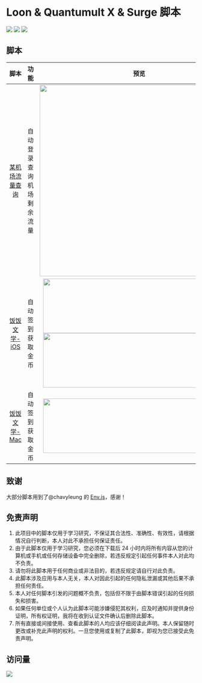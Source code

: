 # Loon & Quantumult X  & Surge 脚本

![](https://img.shields.io/badge/License-GPL%20v3%2B-orange)
![](https://badgen.net/github/stars/cyubuchen/scripts)
![](https://tokei.rs/b1/github/cyubuchen/scripts?category=code)

## 脚本

|                             脚本                             |           功能           |                             预览                             |
| :----------------------------------------------------------: | :----------------------: | :----------------------------------------------------------: |
| [某机场流量查询](https://github.com/cyubuchen/scripts/blob/master/task/AirportFlow.js) | 自动登录查询机场剩余流量 | <div align=center><img width="530" height="509" src="https://raw.githubusercontent.com/cyubuchen/scripts/master/pics/airportFlow.JPG"/></div> |
| [饭饭文学-iOS](https://github.com/cyubuchen/scripts/blob/master/task/FanfanNovels_foriOS.js) |     自动签到获取金币     | <div align=center><img width="512" height="145" src="https://raw.githubusercontent.com/cyubuchen/scripts/master/pics/fanfanNovels.jpg"/></div><div align=center><img width="512" height="145" src="https://raw.githubusercontent.com/cyubuchen/scripts/master/pics/fanfanNovelsQX.jpg"/></div> |
| [饭饭文学-Mac](https://github.com/cyubuchen/scripts/blob/master/task/FanfanNovels_forMac.js) |     自动签到获取金币     | <div align=center><img width="512" height="145" src="https://raw.githubusercontent.com/cyubuchen/scripts/master/pics/fanfanNovelsMac.png"/></div> |

## 致谢

大部分脚本用到了@chavyleung 的 [Env.js](https://github.com/chavyleung/scripts/blob/f247dbeae4fe0c5b64687a42e5da075bfd546b0c/Env.js)，感谢！

## 免责声明

1. 此项目中的脚本仅用于学习研究，不保证其合法性、准确性、有效性，请根据情况自行判断，本人对此不承担任何保证责任。
2. 由于此脚本仅用于学习研究，您必须在下载后 24 小时内将所有内容从您的计算机或手机或任何存储设备中完全删除，若违反规定引起任何事件本人对此均不负责。
3. 请勿将此脚本用于任何商业或非法目的，若违反规定请自行对此负责。
4. 此脚本涉及应用与本人无关，本人对因此引起的任何隐私泄漏或其他后果不承担任何责任。
5. 本人对任何脚本引发的问题概不负责，包括但不限于由脚本错误引起的任何损失和损害。
6. 如果任何单位或个人认为此脚本可能涉嫌侵犯其权利，应及时通知并提供身份证明，所有权证明，我将在收到认证文件确认后删除此脚本。
7. 所有直接或间接使用、查看此脚本的人均应该仔细阅读此声明。本人保留随时更改或补充此声明的权利。一旦您使用或复制了此脚本，即视为您已接受此免责声明。

## 访问量

![](http://profile-counter.glitch.me/cyubuchen/count.svg)